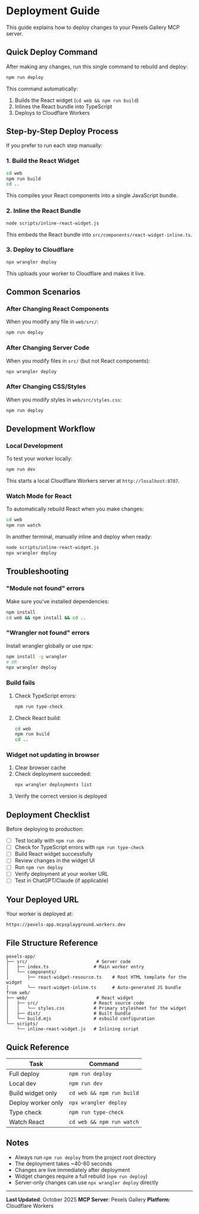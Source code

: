 # Deployment Guide

This guide explains how to deploy changes to your Pexels Gallery MCP server.

## Quick Deploy Command

After making any changes, run this single command to rebuild and deploy:

```bash
npm run deploy
```

This command automatically:
1. Builds the React widget (`cd web && npm run build`)
2. Inlines the React bundle into TypeScript
3. Deploys to Cloudflare Workers

## Step-by-Step Deploy Process

If you prefer to run each step manually:

### 1. Build the React Widget

```bash
cd web
npm run build
cd ..
```

This compiles your React components into a single JavaScript bundle.

### 2. Inline the React Bundle

```bash
node scripts/inline-react-widget.js
```

This embeds the React bundle into `src/components/react-widget-inline.ts`.

### 3. Deploy to Cloudflare

```bash
npx wrangler deploy
```

This uploads your worker to Cloudflare and makes it live.

## Common Scenarios

### After Changing React Components

When you modify any file in `web/src/`:

```bash
npm run deploy
```

### After Changing Server Code

When you modify files in `src/` (but not React components):

```bash
npx wrangler deploy
```

### After Changing CSS/Styles

When you modify styles in `web/src/styles.css`:

```bash
npm run deploy
```

## Development Workflow

### Local Development

To test your worker locally:

```bash
npm run dev
```

This starts a local Cloudflare Workers server at `http://localhost:8787`.

### Watch Mode for React

To automatically rebuild React when you make changes:

```bash
cd web
npm run watch
```

In another terminal, manually inline and deploy when ready:

```bash
node scripts/inline-react-widget.js
npx wrangler deploy
```

## Troubleshooting

### "Module not found" errors

Make sure you've installed dependencies:

```bash
npm install
cd web && npm install && cd ..
```

### "Wrangler not found" errors

Install wrangler globally or use npx:

```bash
npm install -g wrangler
# OR
npx wrangler deploy
```

### Build fails

1. Check TypeScript errors:
   ```bash
   npm run type-check
   ```

2. Check React build:
   ```bash
   cd web
   npm run build
   cd ..
   ```

### Widget not updating in browser

1. Clear browser cache
2. Check deployment succeeded:
   ```bash
   npx wrangler deployments list
   ```
3. Verify the correct version is deployed

## Deployment Checklist

Before deploying to production:

- [ ] Test locally with `npm run dev`
- [ ] Check for TypeScript errors with `npm run type-check`
- [ ] Build React widget successfully
- [ ] Review changes in the widget UI
- [ ] Run `npm run deploy`
- [ ] Verify deployment at your worker URL
- [ ] Test in ChatGPT/Claude (if applicable)

## Your Deployed URL

Your worker is deployed at:
```
https://pexels-app.mcpsplayground.workers.dev
```

## File Structure Reference

```
pexels-app/
├── src/                          # Server code
│   ├── index.ts                 # Main worker entry
│   └── components/
│       ├── react-widget-resource.ts    # Root HTML template for the widget
│       └── react-widget-inline.ts      # Auto-generated JS bundle from web/
├── web/                          # React widget
│   ├── src/                     # React source code
│   │   └── styles.css           # Primary stylesheet for the widget
│   ├── dist/                    # Built bundle
│   └── build.mjs                # esbuild configuration
└── scripts/
    └── inline-react-widget.js   # Inlining script
```

## Quick Reference

| Task | Command |
|------|---------|
| Full deploy | `npm run deploy` |
| Local dev | `npm run dev` |
| Build widget only | `cd web && npm run build` |
| Deploy worker only | `npx wrangler deploy` |
| Type check | `npm run type-check` |
| Watch React | `cd web && npm run watch` |

## Notes

- Always run `npm run deploy` from the project root directory
- The deployment takes ~40-60 seconds
- Changes are live immediately after deployment
- Widget changes require a full rebuild (`npm run deploy`)
- Server-only changes can use `npx wrangler deploy` directly

---

**Last Updated**: October 2025
**MCP Server**: Pexels Gallery
**Platform**: Cloudflare Workers
